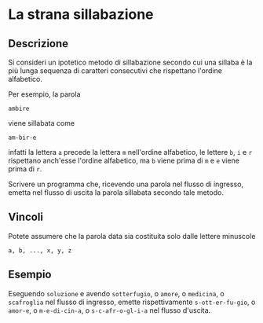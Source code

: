 La strana sillabazione
======================

Descrizione
-----------

Si consideri un ipotetico metodo di sillabazione secondo cui una sillaba è la
più lunga sequenza di caratteri consecutivi che rispettano l'ordine alfabetico.

Per esempio, la parola

    ambire

viene sillabata come

    am-bir-e

infatti la lettera `a` precede la lettera `m` nell'ordine alfabetico, le lettere
`b`, `i` e `r` rispettano anch'esse l'ordine alfabetico, ma `b` viene prima di
`m` e `e` viene prima di `r`.

Scrivere un programma che, ricevendo una parola nel flusso di ingresso, emetta
nel flusso di uscita la parola sillabata secondo tale metodo.


Vincoli
-------

Potete assumere che la parola data sia costituita solo dalle lettere minuscole

    a, b, ..., x, y, z


Esempio
-------

Eseguendo `soluzione` e avendo `sotterfugio`, o `amore`, o `medicina`, o
`scafroglia` nel flusso di ingresso, emette rispettivamente `s-ott-er-fu-gio`, o
`amor-e`, o `m-e-di-cin-a`, o `s-c-afr-o-gl-i-a` nel flusso d'uscita.
